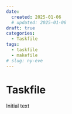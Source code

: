 ```yaml
---
date:
  created: 2025-01-06
  # updated: 2025-01-06
draft: true
categories:
  - Taskfile
tags:
  - taskfile
  - makefile
# slug: ny-eve
---
```


# Taskfile

Initial text

<!-- more -->

